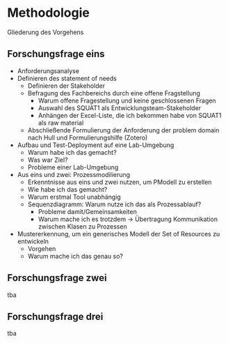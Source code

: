 # Methodologie

Gliederung des Vorgehens

## Forschungsfrage eins

* Anforderungsanalyse
* Definieren des statement of needs
  * Definieren der Stakeholder
  * Befragung des Fachbereichs durch eine offene Fragstellung
    * Warum offene Fragestellung und keine geschlossenen Fragen
    * Auswahl des SQUAT1 als Entwicklungsteam-Stakeholder
    * Anhängen der Excel-Liste, die ich bekommen habe von SQUAT1 als raw material
  * Abschließende Formulierung der Anforderung der problem domain nach Hull und Formulierungshilfe (Zotero)
* Aufbau und Test-Deployment auf eine Lab-Umgebung
  * Warum habe ich das gemacht?
  * Was war Ziel?
  * Probleme einer Lab-Umgebung
* Aus eins und zwei: Prozessmodilierung
  * Erkenntnisse aus eins und zwei nutzen, um PModell zu erstellen
  * Wie habe ich das gemacht?
  * Warum erstmal Tool unabhängig 
  * Sequenzdiagramm: Warum nutze ich das als Prozessablauf?
    * Probleme damit/Gemeinsamkeiten
    * Warum mache ich es trotzdem -> Übertragung Kommunikation zwischen Klasen zu Prozessen
* Mustererkennung, um ein generisches Modell der Set of Resources zu entwickeln
  * Vorgehen
  * Warum mache ich das genau so?

## Forschungsfrage zwei

tba

## Forschungsfrage drei

tba
